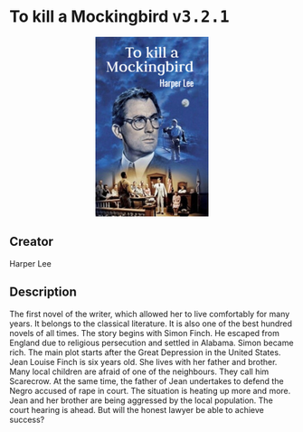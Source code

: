 
# To kill a Mockingbird <kbd>v3.2.1</kbd>

<center>
  <img src="./cover-1024.jpg"/>
</center>

## Creator
Harper Lee

## Description
The first novel of the writer, which allowed her to live comfortably for many years. It belongs to the classical literature. It is also one of the best hundred novels of all times. The story begins with Simon Finch. He escaped from England due to religious persecution and settled in Alabama. Simon became rich. The main plot starts after the Great Depression in the United States. Jean Louise Finch is six years old. She lives with her father and brother. Many local children are afraid of one of the neighbours. They call him Scarecrow. At the same time, the father of Jean undertakes to defend the Negro accused of rape in court. The situation is heating up more and more. Jean and her brother are being aggressed by the local population. The court hearing is ahead. But will the honest lawyer be able to achieve success? 

